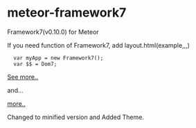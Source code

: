 meteor-framework7
==========

Framework7(v0.10.0) for Meteor

If you need function of Framework7, add layout.html(example,,,)
```
  var myApp = new Framework7();
  var $$ = Dom7;
```


<a href="http://www.idangero.us/framework7/docs/init-app.html#.VF7YCPmsXcw" target="_blank">See more..</a>

and...

<a href="http://www.idangero.us/framework7/docs/dom.html#.VF7Yc_msXcw" target="_blank">more..</a>



Changed to minified version and Added Theme.

